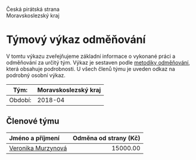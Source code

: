 Česká pirátská strana  
Moravskoslezský kraj

Týmový výkaz odměňování
===========================

V tomtu výkazu zveřejňujeme základní informace o vykonané práci a odměňování
za určitý tým. Výkaz je sestaven podle [metodiky odměňování][metodika],
která obsahuje podrobnosti. U všech členů týmu je uveden odkaz na podrobný osobní výkaz.

Tým:                     | Moravskoslezský kraj
-----------------------  | --------------------
Období:                  | 2018-04

Členové týmu
--------------

| Jméno a příjmení                          |   Odměna od strany (Kč) |
|:------------------------------------------|------------------------:|
| [Veronika Murzynová](veronika-murzynova/) |                15000.00 |


[metodika]: https://redmine.pirati.cz/projects/po/wiki/Odmenovani
